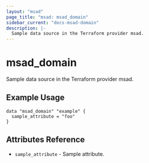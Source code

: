 ```yaml
---
layout: "msad"
page_title: "msad: msad_domain"
sidebar_current: "docs-msad-domain"
description: |-
  Sample data source in the Terraform provider msad.
---
```


# msad_domain

Sample data source in the Terraform provider msad.

## Example Usage

```hcl
data "msad_domain" "example" {
  sample_attribute = "foo"
}
```

## Attributes Reference

* `sample_attribute` - Sample attribute.

